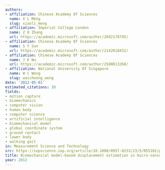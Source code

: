 ```yaml
---
authors:
- affiliation: Chinese Academy Of Sciences
  name: X L Meng
  slug: xiaoli_meng
- affiliation: Imperial College London
  name: Z Q Zhang
  url: https://academic.microsoft.com/author/2692178795/
- affiliation: Chinese Academy Of Sciences
  name: S Y Sun
  url: https://academic.microsoft.com/author/2142018432/
- affiliation: Chinese Academy Of Sciences
  name: J K Wu
  url: https://academic.microsoft.com/author/2580813268/
- affiliation: National University Of Singapore
  name: W C Wong
  slug: waichoong_wong
date: '2012-05-01'
estimated_citations: 28
fields:
- motion capture
- biomechanics
- computer vision
- human body
- computer science
- artificial intelligence
- biomechanical model
- global coordinate system
- ground contact
- lower body
- walking gait
in: Measurement Science and Technology
src: https://iopscience.iop.org/article/10.1088/0957-0233/23/5/055101/pdf
title: Biomechanical model-based displacement estimation in micro-sensor motion capture
year: 2012
---
```

